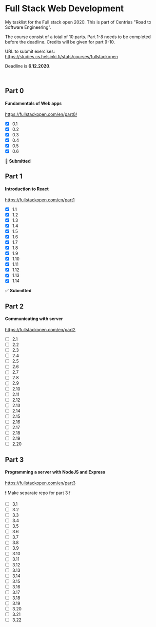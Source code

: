 # Full Stack Web Development

My tasklist for the Full stack open 2020. This is part of Centrias "Road to Software Engineering". 

The course consist of a total of 10 parts. Part 1-8 needs to be completed before the deadline. Credits will be given for part 9-10.

URL to submit exercises: https://studies.cs.helsinki.fi/stats/courses/fullstackopen

Deadline is **6.12.2020**.

<br>

## Part 0

#### Fundamentals of Web apps

https://fullstackopen.com/en/part0/

- [x] 0.1
- [x] 0.2
- [x] 0.3
- [x] 0.4
- [x] 0.5
- [x] 0.6

:rocket:  **Submitted**

## Part 1

#### Introduction to React

https://fullstackopen.com/en/part1

- [x] 1.1
- [x] 1.2
- [x] 1.3
- [x] 1.4
- [x] 1.5
- [x] 1.6 
- [x] 1.7 
- [x] 1.8
- [x] 1.9
- [x] 1.10
- [x] 1.11
- [x] 1.12
- [x] 1.13
- [x] 1.14

:white_check_mark:  **Submitted**

## Part 2

#### Communicating with server

https://fullstackopen.com/en/part2

- [ ] 2.1
- [ ] 2.2
- [ ] 2.3
- [ ] 2.4
- [ ] 2.5
- [ ] 2.6
- [ ] 2.7
- [ ] 2.8
- [ ] 2.9
- [ ] 2.10
- [ ] 2.11
- [ ] 2.12
- [ ] 2.13
- [ ] 2.14
- [ ] 2.15
- [ ] 2.16
- [ ] 2.17
- [ ] 2.18
- [ ] 2.19
- [ ] 2.20

## Part 3

#### Programming a server with NodeJS and Express

https://fullstackopen.com/en/part3

:exclamation:  Make separate repo for part 3 :exclamation:

- [ ] 3.1
- [ ] 3.2
- [ ] 3.3
- [ ] 3.4
- [ ] 3.5
- [ ] 3.6
- [ ] 3.7
- [ ] 3.8
- [ ] 3.9
- [ ] 3.10
- [ ] 3.11
- [ ] 3.12
- [ ] 3.13
- [ ] 3.14
- [ ] 3.15
- [ ] 3.16
- [ ] 3.17
- [ ] 3.18
- [ ] 3.19
- [ ] 3.20
- [ ] 3.21
- [ ] 3.22